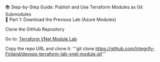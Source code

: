 📚 Step-by-Step Guide: Publish and Use Terraform Modules as Git Submodules  
🔁 Part 1: Download the Previous Lab (Azure Modules)  

Clone the GitHub Repository  

Go to: [Terraform VNet Module Lab](https://github.com/Integrify-Finland/devops-terraform-lab-vnet-module.git)  

Copy the repo URL and clone it:
        '''git clone https://github.com/Integrify-Finland/devops-terraform-lab-vnet-module.git'''

